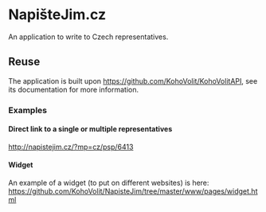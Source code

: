 # NapišteJim.cz

An application to write to Czech representatives.

## Reuse
The application is built upon https://github.com/KohoVolit/KohoVolitAPI, see its documentation for more information.

### Examples
#### Direct link to a single or multiple representatives
http://napistejim.cz/?mp=cz/psp/6413

#### Widget
An example of a widget (to put on different websites) is here: https://github.com/KohoVolit/NapisteJim/tree/master/www/pages/widget.html
